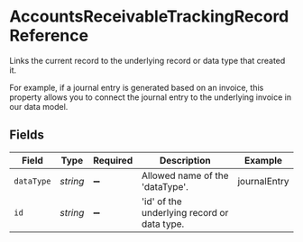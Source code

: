 # AccountsReceivableTrackingRecordReference

Links the current record to the underlying record or data type that created it. 

For example, if a journal entry is generated based on an invoice, this property allows you to connect the journal entry to the underlying invoice in our data model. 


## Fields

| Field                                       | Type                                        | Required                                    | Description                                 | Example                                     |
| ------------------------------------------- | ------------------------------------------- | ------------------------------------------- | ------------------------------------------- | ------------------------------------------- |
| `dataType`                                  | *string*                                    | :heavy_minus_sign:                          | Allowed name of the 'dataType'.             | journalEntry                                |
| `id`                                        | *string*                                    | :heavy_minus_sign:                          | 'id' of the underlying record or data type. |                                             |